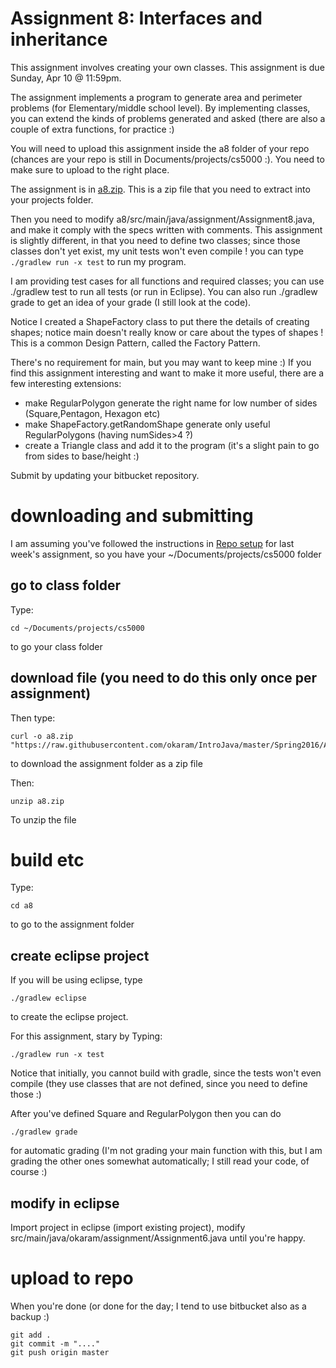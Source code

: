Assignment 8: Interfaces and inheritance
===

This assignment involves creating your own classes. This assignment is due Sunday, Apr 10 @ 11:59pm.

The assignment implements a program to generate area and perimeter problems (for Elementary/middle school level). By implementing classes, you can extend the kinds of problems generated and asked (there are also a couple of extra functions, for practice :)

You will need to upload this assignment inside the a8 folder of your repo (chances are your repo is still in Documents/projects/cs5000 :). You need to make sure to upload to the right place.

The assignment is in [a8.zip](https://github.com/okaram/IntroJava/raw/master/Spring2016/Assignments/a8.zip). This is a zip file that you need to extract into your projects folder. 

Then you need to modify a8/src/main/java/assignment/Assignment8.java, and make it comply with the specs written with comments. This assignment is slightly different, in that you need to define two classes; since those classes don't yet exist, my unit tests won't even compile ! you can type `./gradlew run -x test` to run my program.

I am providing test cases for all functions and required classes; you can use ./gradlew test to run all tests (or run in Eclipse). You can also run ./gradlew grade to get an idea of your grade (I still look at the code). 

Notice I created a ShapeFactory class to put there the details of creating shapes; notice main doesn't really know or care about the types of shapes ! This is a common Design Pattern, called the Factory Pattern.

There's no requirement for main, but you may want to keep mine :) If you find this assignment interesting and want to make it more useful, there are a few interesting extensions:
+ make RegularPolygon generate the right name for low number of sides (Square,Pentagon, Hexagon etc)
+ make ShapeFactory.getRandomShape generate only useful RegularPolygons (having numSides>4 ?)
+ create a Triangle class and add it to the program (it's a slight pain to go from sides to base/height :)


Submit by updating your bitbucket repository.

# downloading and submitting

I am assuming you've followed the instructions in [Repo setup](../RepoSetup.md) for last week's assignment, so you have your ~/Documents/projects/cs5000 folder

## go to class folder
Type:
```
cd ~/Documents/projects/cs5000
```
to go your class folder

## download file (you need to do this only once per assignment)

Then type:
```
curl -o a8.zip "https://raw.githubusercontent.com/okaram/IntroJava/master/Spring2016/Assignments/a8.zip"
```
to download the assignment folder as a zip file

Then:
```
unzip a8.zip
```

To unzip the file

# build etc

Type:
```
cd a8
```
to go to the assignment folder 

## create eclipse project

If you will be using eclipse, type
```
./gradlew eclipse
```
to create the eclipse project.

For this assignment, stary by Typing:
```
./gradlew run -x test
```

Notice that initially, you cannot build with gradle, since the tests won't even compile (they use classes that are not defined, since you need to define those :)

After you've defined Square and RegularPolygon then you can do
```
./gradlew grade
```
for automatic grading (I'm not grading your main function with this, but I am grading the other ones somewhat automatically; I still read your code, of course :)

## modify in eclipse

Import project in eclipse (import existing project), modify src/main/java/okaram/assignment/Assignment6.java until you're happy.

# upload to repo

When you're done (or done for the day; I tend to use bitbucket also as a backup :)

```
git add .
git commit -m "...."
git push origin master
```